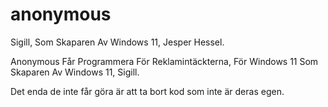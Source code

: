 # anonymous
Sigill, Som Skaparen Av Windows 11, Jesper Hessel.

Anonymous Får Programmera För Reklamintäckterna, För Windows 11 Som Skaparen Av Windows 11, Sigill.

Det enda de inte får göra är att ta bort kod som inte är deras egen.

